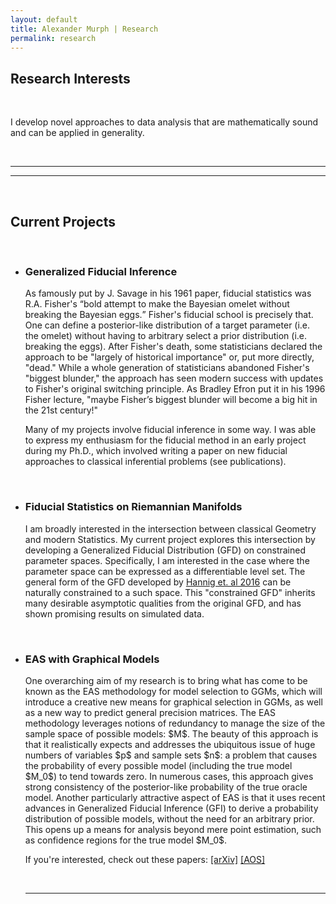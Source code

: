 ```yaml
---
layout: default
title: Alexander Murph | Research
permalink: research
---
```


<div><h2>Research Interests</h2><br></div>
<p>I develop novel approaches to data analysis that are mathematically sound and can be applied in generality. </p>
<div><br><hr><hr><br><h2>Current Projects</h2></div>
<ul>
<br>
<li>
  
<h3>Generalized Fiducial Inference</h3> 
  <p>As famously put by J. Savage in his 1961 paper, fiducial statistics was R.A. Fisher's <q>bold attempt to make the Bayesian omelet without breaking the Bayesian eggs.</q>  Fisher's fiducial school is precisely that.  One can define a posterior-like distribution of a target parameter (i.e. the omelet) without having to arbitrary select a prior distribution (i.e. breaking the eggs). After Fisher's death, some statisticians declared the approach to be "largely of historical importance" or, put more directly, "dead."  While a whole generation of statisticians abandoned Fisher's "biggest blunder," the approach has seen modern success with updates to Fisher's original switching principle. As Bradley Efron put it in his 1996 Fisher lecture, "maybe Fisher’s biggest blunder will become a big hit in the 21st century!" </p>
  <p>Many of my projects involve fiducial inference in some way.  I was able to express my enthusiasm for the fiducial method in an early project during my Ph.D., which involved writing a paper on new fiducial approaches to classical inferential problems (see publications). </p>
</li>
<br>
<li>
  <h3>Fiducial Statistics on Riemannian Manifolds</h3> 
  <p>I am broadly interested in the intersection between classical Geometry and modern Statistics.  My current project explores this intersection by developing a Generalized Fiducial Distribution (GFD) on constrained parameter spaces.  Specifically, I am interested in the case where the parameter space can be expressed as a differentiable level set.  The general form of the GFD developed by <a href="https://hannig.cloudapps.unc.edu/publications/HannigIyerLaiLee2016.pdf">Hannig et. al 2016</a> can be naturally constrained to a such space.  This "constrained GFD" inherits many desirable asymptotic qualities from the original GFD, and has shown promising results on simulated data.</p>
  </li>
<br>
<li>
    
  <h3>EAS with Graphical Models</h3> 
  <p>One overarching aim of my research is to bring what has come to be known as the EAS methodology for model selection to GGMs, which will introduce a creative new means for graphical selection in GGMs, as well as a new way to predict general precision matrices. The EAS methodology leverages notions of redundancy to manage the size of the sample space of possible models: $M$. The beauty of this approach is that it realistically expects and addresses the ubiquitous issue of huge numbers of variables $p$ and sample sets $n$: a problem that causes the probability of every possible model (including the true model $M_0$) to tend towards zero. In numerous cases, this approach gives strong consistency of the posterior-like probability of the true oracle model.  Another particularly attractive aspect of EAS is that it uses recent advances in Generalized Fiducial Inference (GFI) to derive a probability distribution of possible models, without the need for an arbitrary prior. This opens up a means for analysis beyond mere point estimation, such as confidence regions for the true model $M_0$. </p>
  
  If you're interested, check out these papers:
  <span><a href="https://arxiv.org/abs/1906.04812">[arXiv]</a></span>
  <span><a href="https://projecteuclid.org/euclid.aos/1550026855">[AOS]</a></span>
</li>
<br><hr><br>
</ul>

